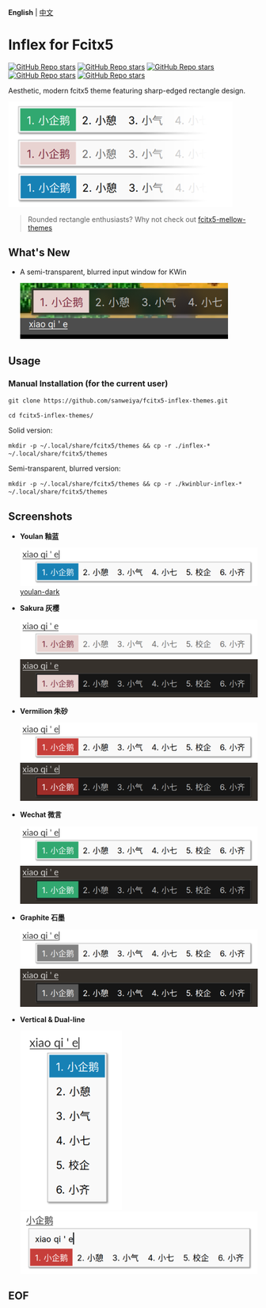 **English** | [中文](./README.md)

# Inflex for Fcitx5

[![GitHub Repo stars](https://img.shields.io/github/stars/sanweiya/fcitx5-inflex-themes?style=flat-square&logo=linux&logoColor=000000&logoSize=auto&label=Graphite%20%F0%9F%8C%9F&labelColor=f9f9f9&color=808080)](https://github.com/sanweiya/fcitx5-inflex-themes/stargazers) [![GitHub Repo stars](https://img.shields.io/github/stars/sanweiya/fcitx5-inflex-themes?style=flat-square&logo=linux&logoColor=000000&logoSize=auto&label=Youlan%20%F0%9F%8C%9F&labelColor=f9f9f9&color=1680b4)](https://github.com/sanweiya/fcitx5-inflex-themes/stargazers) [![GitHub Repo stars](https://img.shields.io/github/stars/sanweiya/fcitx5-inflex-themes?style=flat-square&logo=linux&logoColor=000000&logoSize=auto&label=Sakura%20%F0%9F%8C%9F&labelColor=f9f9f9&color=e8d2d0)](https://github.com/sanweiya/fcitx5-inflex-themes/stargazers) [![GitHub Repo stars](https://img.shields.io/github/stars/sanweiya/fcitx5-inflex-themes?style=flat-square&logo=linux&logoColor=000000&logoSize=auto&label=Wechat%20%F0%9F%8C%9F&labelColor=f9f9f9&color=31a76f)](https://github.com/sanweiya/fcitx5-inflex-themes/stargazers) [![GitHub Repo stars](https://img.shields.io/github/stars/sanweiya/fcitx5-inflex-themes?style=flat-square&logo=linux&logoColor=000000&logoSize=auto&label=Vermilion%20%F0%9F%8C%9F&labelColor=f9f9f9&color=c73c37)](https://github.com/sanweiya/fcitx5-inflex-themes/stargazers)

Aesthetic, modern fcitx5 theme featuring sharp-edged rectangle design.

![thumbnail](./preview/thumbnail.png)

> Rounded rectangle enthusiasts? Why not check out [fcitx5-mellow-themes](https://github.com/sanweiya/fcitx5-mellow-themes)

## What's New

- A semi-transparent, blurred input window for KWin

  ![blur](./preview/blur.png)

## Usage

### Manual Installation (for the current user)

```
git clone https://github.com/sanweiya/fcitx5-inflex-themes.git
```

```
cd fcitx5-inflex-themes/
```

Solid version:

```
mkdir -p ~/.local/share/fcitx5/themes && cp -r ./inflex-* ~/.local/share/fcitx5/themes
```

Semi-transparent, blurred version: 

```
mkdir -p ~/.local/share/fcitx5/themes && cp -r ./kwinblur-inflex-* ~/.local/share/fcitx5/themes
```

## Screenshots

- **Youlan 釉蓝**
  
  ![youlan](./preview/youlan.png) [youlan-dark](./preview/youlan-dark.png) 
  
- **Sakura 灰樱**
  
  ![sakura](./preview/sakura.png) ![youlan-dark](./preview/sakura-dark.png)
  
- **Vermilion 朱砂**
  
  ![vermilion](./preview/vermilion.png) ![vermilion-dark](./preview/vermilion-dark.png)
  
- **Wechat 微言**
  
  ![wechat](./preview/wechat.png) ![wechat-dark](./preview/wechat-dark.png)
  
- **Graphite 石墨**
  
  ![graphite](./preview/graphite.png) ![graphite-dark](./preview/graphite-dark.png)
  
- **Vertical & Dual-line**
  
  ![vertical](./preview/vertical.png) ![dual](./preview/dual.png)

## EOF
